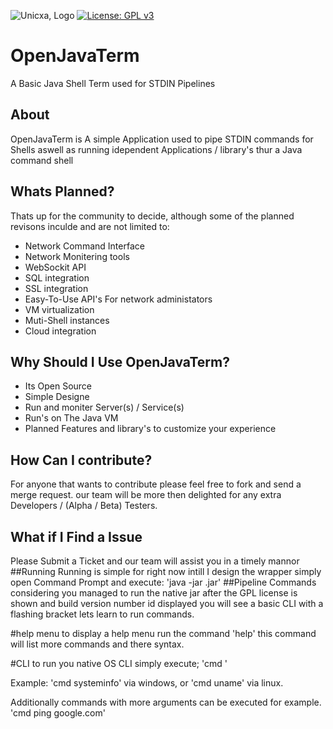 ![Unicxa, Logo](https://unicxa.github.io/LOGO.png)
[![License: GPL v3](https://img.shields.io/badge/License-GPLv3-blue.svg)](https://www.gnu.org/licenses/gpl-3.0)
# OpenJavaTerm
A Basic Java Shell Term used for STDIN Pipelines
## About
OpenJavaTerm is A simple Application used to pipe STDIN commands for Shells
aswell as running idependent Applications / library's thur a Java command shell
## Whats Planned?
Thats up for the community to decide, although some of the planned revisons inculde and are not limited to:
* Network Command Interface
* Network Monitering tools
* WebSockit API
* SQL integration
* SSL integration
* Easy-To-Use API's For network administators 
* VM virtualization
* Muti-Shell instances 
* Cloud integration
## Why Should I Use OpenJavaTerm?
* Its Open Source
* Simple Designe
* Run and moniter Server(s) / Service(s)
* Run's on The Java VM
* Planned Features and library's to customize your experience 
## How Can I contribute?
For anyone that wants to contribute please feel free to fork and send a merge request.
our team will be more then delighted for any extra Developers / (Alpha / Beta) Testers.
## What if I Find a Issue
Please Submit a Ticket and our team will assist you in a timely mannor
##Running 
Running is simple for right now intill I design the wrapper simply open Command Prompt and execute:
'java -jar <FileName>.jar'
##Pipeline Commands 
considering you managed to run the native jar after the GPL license is shown and build version number id displayed you will see a basic CLI with a flashing bracket lets learn to run commands.

#help menu
to display a help menu run the command 'help' this command will list more commands and there syntax.

#CLI
to run you native OS CLI simply execute;
'cmd <SystemCommand>'

Example:
'cmd systeminfo'
via windows, or
'cmd uname' 
via linux.


Additionally commands with more arguments can be executed for example.
'cmd ping google.com'


